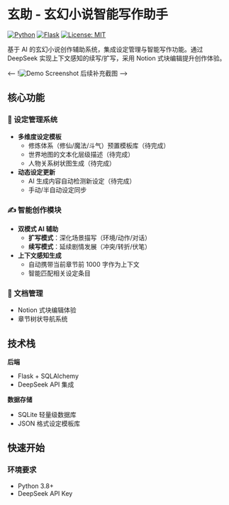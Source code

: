 # 玄助 - 玄幻小说智能写作助手

[![Python](https://img.shields.io/badge/Python-3.8%2B-blue)](https://www.python.org/)
[![Flask](https://img.shields.io/badge/Flask-2.0%2B-lightgrey)](https://flask.palletsprojects.com/)
[![License: MIT](https://img.shields.io/badge/License-MIT-yellow.svg)](https://opensource.org/licenses/MIT)

基于 AI 的玄幻小说创作辅助系统，集成设定管理与智能写作功能。通过 DeepSeek 实现上下文感知的续写/扩写，采用 Notion 式块编辑提升创作体验。

<-- !![Demo Screenshot](screenshot.png)  后续补充截图 -->

## 核心功能

### 🧙 设定管理系统
- **多维度设定模板**
  - 修炼体系（修仙/魔法/斗气）预置模板库（待完成）
  - 世界地图的文本化层级描述（待完成）
  - 人物关系树状图生成（待完成）
- **动态设定更新**
  - AI 生成内容自动检测新设定（待完成）
  - 手动/半自动设定同步

### ✍️ 智能创作模块
- **双模式 AI 辅助**
  - **扩写模式**：深化场景描写（环境/动作/对话）
  - **续写模式**：延续剧情发展（冲突/转折/伏笔）
- **上下文感知生成**
  - 自动携带当前章节前 1000 字作为上下文
  - 智能匹配相关设定条目

### 📑 文档管理
- Notion 式块编辑体验
- 章节树状导航系统

## 技术栈

**后端**
- Flask + SQLAlchemy
- DeepSeek API 集成


**数据存储**
- SQLite 轻量级数据库
- JSON 格式设定模板库

## 快速开始

### 环境要求
- Python 3.8+
- DeepSeek API Key
